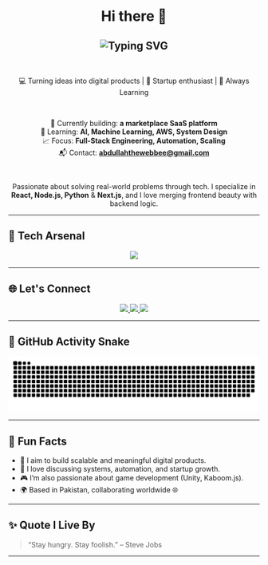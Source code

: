 <h1 align="center">Hi there 👋</h1>

<h2 align="center">
  <img src="https://readme-typing-svg.demolab.com?font=Fira+Code&pause=1000&color=36BCF7&center=true&vCenter=true&width=435&lines=✨+I+am+Muhammad+Abdullah+✨;A+Creative+Full-Stack+Engineer+from+Pakistan!" alt="Typing SVG" />
</h2>

<br/>

<p align="center">
  💻 Turning ideas into digital products | 🚀 Startup enthusiast | 🧠 Always Learning
</p>

<br/>

<div align="center">

🔭 Currently building: <strong>a marketplace SaaS platform</strong>  
🌱 Learning: <strong>AI, Machine Learning, AWS, System Design</strong>  
📈 Focus: <strong>Full-Stack Engineering, Automation, Scaling</strong>  
📬 Contact: <strong>abdullahthewebbee@gmail.com</strong>

</div>

<br/>

<p align="center">
  Passionate about solving real-world problems through tech.  
  I specialize in <strong>React, Node.js, Python</strong> & <strong>Next.js</strong>, and I love merging frontend beauty with backend logic.
</p>

---

## 🧠 Tech Arsenal

<p align="center">
  <img src="https://skillicons.dev/icons?i=html,css,js,ts,react,nextjs,nodejs,express,mongodb,mysql,python,flask,c,java,firebase,git,github,vscode,tailwind,bootstrap,figma,redux" />
</p>

---

## 🌐 Let's Connect

<div align="center"> 
  <a href="mailto:abdullahthewebbee@gmail.com">
    <img src="https://img.shields.io/badge/Gmail-D14836?style=for-the-badge&logo=gmail&logoColor=white" />
  </a>
  <a href="https://www.linkedin.com/in/abdullahthewebbee/" target="_blank">
    <img src="https://img.shields.io/badge/LinkedIn-blue?style=for-the-badge&logo=linkedin&logoColor=white" />
  </a>
  <a href="https://github.com/abdullahthewebbee" target="_blank">
    <img src="https://img.shields.io/badge/GitHub-333333?style=for-the-badge&logo=github&logoColor=white" />
  </a>
</div>

---

## 🐍 GitHub Activity Snake

<p align="center">
  <img alt="GitHub Snake" src="https://raw.githubusercontent.com/salesp07/salesp07/output/github-contribution-grid-snake.svg" />
</p>

---

## 🧩 Fun Facts

- 🎯 I aim to build scalable and meaningful digital products.
- 💬 I love discussing systems, automation, and startup growth.
- 🎮 I’m also passionate about game development (Unity, Kaboom.js).
- 🌍 Based in Pakistan, collaborating worldwide 🌐

---

## ✨ Quote I Live By

> “Stay hungry. Stay foolish.” – Steve Jobs

---

